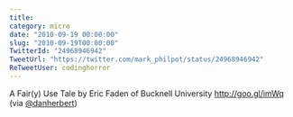 ```yaml
---
title: 
category: micro
date: "2010-09-19 00:00:00"
slug: "2010-09-19T00:00:00"
TwitterId: "24968946942"
TweetUrl: "https://twitter.com/mark_philpot/status/24968946942"
ReTweetUser: codinghorror
---
```


<i class="fa fa-retweet" aria-hidden="true"></i> A Fair(y) Use Tale by Eric
Faden of Bucknell University http://goo.gl/imWq (via
[@danherbert](https://twitter.com/danherbert))
